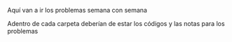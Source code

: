 Aquí van a ir los problemas semana con semana

Adentro de cada carpeta deberían de estar los códigos y las notas para los problemas
